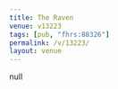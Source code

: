 ```yaml
---
title: The Raven
venue: v13223
tags: [pub, "fhrs:88326"]
permalink: /v/13223/
layout: venue
---
```

null